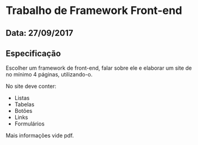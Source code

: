 ﻿# Trabalho de Framework Front-end  

## Data: 27/09/2017  

## Especificação  

Escolher um framework de front-end, falar sobre ele e elaborar um site de no mínimo 4 páginas, utilizando-o.  

No site deve conter:  

* Listas
* Tabelas
* Botões
* Links
* Formulários

Mais informações vide pdf.  